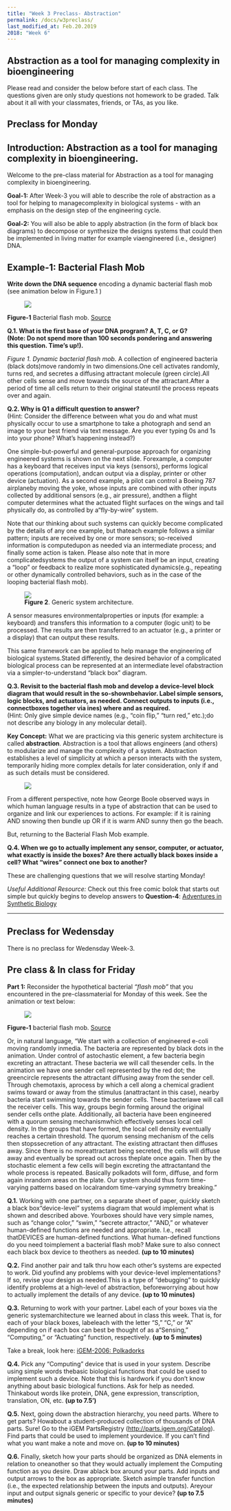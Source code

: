```yaml
---
title: "Week 3 Preclass- Abstraction"
permalink: /docs/w3preclass/
last_modified_at: Feb.20.2019
2018: "Week 6"
---
```



## Abstraction as a tool for managing complexity in bioengineering

Please read and consider the below before start of each class.
The questions given are only study questions not homework to be graded.
Talk about it all with your classmates, friends, or TAs, as you like.

## Preclass for Monday

## Introduction: Abstraction as a tool for managing complexity in bioengineering.

Welcome to the pre-class material for Abstraction as a tool for managing complexity in bioengineering. 

**Goal-1:** After Week-3 you will able to describe the role of abstraction as a tool for helping 
to managecomplexity in biological systems - with an emphasis on the design step of the engineering cycle.

**Goal-2:** You will also be able to apply abstraction (in the form of black box diagrams) to decompose 
or synthesize the designs systems that could then be implemented in living matter for example viaengineered 
(i.e., designer) DNA.

## Example-1:  Bacterial Flash Mob

**Write down the DNA sequence** encoding a dynamic bacterial flash mob (see animation below in Figure.1 )

<figure>
<a href="/assets/images/w3_IEcolibratorMovie.gif"><img src="/assets/images/w3_IEcolibratorMovie.gif"></a>
</figure> 

**Figure-1** Bacterial flash mob. [Source](https://2006.igem.org/wiki/index.php/IAP2004:Polkadorks)

**Q.1. What is the first base of your DNA program?  A, T, C, or G?  
(Note: Do not spend more than 100 seconds pondering and answering this question.  Time’s up!).**  

*Figure 1.  Dynamic bacterial flash mob.* 
A collection of engineered bacteria (black dots)move randomly in two dimensions.One cell activates randomly, turns red, and secretes a diffusing attractant molecule (green circle).All other cells sense and move towards the source of the attractant.After a period of time all cells return to their original stateuntil the process repeats over and again.

**Q.2. Why is Q1 a difficult question to answer?**   
(Hint: Consider the difference between what you do and what must physically occur to use a smartphone to take a photograph and send an image to your best friend via text message.  Are you ever typing 0s and 1s into your phone?  What’s happening instead?)


One simple-but-powerful and general-purpose approach for organizing engineered systems is shown on the next slide.  Forexample, a computer has a keyboard that receives input via keys (sensors), performs logical operations (computation), andcan output via a display, printer or other device (actuation).  As a second example, a pilot can control a Boeing 787 airplaneby moving the yoke, whose inputs are combined with other inputs collected by additional sensors (e.g., air pressure), andthen a flight computer determines what the actuated flight surfaces on the wings and tail physically do, as controlled by a“fly-by-wire” system.


Note that our thinking about such systems can quickly become complicated by the details of any one example, but thateach example follows a similar pattern; inputs are received by one or more sensors; so-received information is computedupon as needed via an intermediate process; and finally some action is taken.  Please also note that in more complicatedsystems the output of a system can itself be an input, creating a “loop” or feedback to realize more sophisticated dynamics(e.g., repeating or other dynamically controlled behaviors, such as in the case of the looping bacterial flash mob).


<figure>
<a href="/assets/images/generic system arch.png"><img src="/assets/images/generic system arch.png"></a>
<figcaption><b>Figure 2</b>. Generic system architecture.</figcaption>
</figure>

A sensor measures environmentalproperties or inputs  (for example: a keyboard) and transfers this information to a computer (logic unit) to be processed. The results are then transferred to an actuator (e.g., a printer or a display) that can output these results.


This same framework can be applied to help manage the engineering of biological systems.Stated differently, the desired behavior of a complicated biological process can be represented at an intermediate level ofabstraction via a simpler-to-understand  “black box” diagram.


**Q.3. Revisit to the bacterial flash mob and develop a device-level block diagram that would result in the so-shownbehavior.  Label simple sensors, logic blocks, and actuators, as needed.  Connect outputs to inputs (i.e., connectboxes together via ines) where and as required.**  
(Hint: Only give simple device names (e.g., “coin flip,” “turn red,” etc.);do not describe any biology in any molecular detail).


**Key Concept:** What we are practicing via this generic system architecture is called **abstraction**. 
Abstraction is a tool that allows engineers (and others) to modularize and manage the complexity of a system. Abstraction establishes a level of simplicity at which a person interacts with the system, temporarily hiding more complex details for later consideration, only if and as such details must be considered.  

<figure>
<a href="/assets/images/w6pc_the laws of thought.png"><img src="/assets/images/w6pc_the laws of thought.png"></a>
</figure>

From a different perspective, note how George Boole observed ways in which human language results in a type of abstraction that can be used to organize and link our experiences to actions.  For example: if it is raining AND snowing then bundle up OR if it is warm AND sunny then go the beach.

But, returning to the Bacterial Flash Mob example.

**Q.4. When we go to actually implement any sensor, computer, or actuator, what exactly is inside the boxes?  Are there actually black boxes inside a cell?  What “wires” connect one box to another?**

These are challenging questions that we will resolve starting Monday!

*Useful Additional Resource:* 
Check out this free comic bolok that starts out simple but quickly begins to develop answers to **Question-4**: 
[Adventures in Synthetic Biology](https://openwetware.org/wiki/Adventures)

_______________________________________________________________________

## Preclass for Wedensday 

There is no preclass for Wedensday Week-3. 

## Pre class & In class for Friday 


**Part 1:** Reconsider the hypothetical bacterial *“flash mob”* that you encountered in the pre-classmaterial for Monday of this week.  See the animation or text below:

<figure>
<a href="/assets/images/w3_IEcolibratorMovie.gif"><img src="/assets/images/w3_IEcolibratorMovie.gif"></a>
</figure> 

**Figure-1** bacterial flash mob. [Source](https://2006.igem.org/wiki/index.php/IAP2004:Polkadorks)

Or, in natural language, “We start with a collection of engineered e-coli moving randomly inmedia. The bacteria are represented by black dots in the animation. Under control of astochastic element, a few bacteria begin excreting an attractant. These bacteria we will call thesender cells. In the animation we have one sender cell represented by the red dot; the greencircle represents the attractant diffusing away from the sender cell.  Through chemotaxis, aprocess by which a cell along a chemical gradient swims toward or away from the stimulus (anattractant in this case), nearby bacteria start swimming towards the sender cells. These bacteriawe will call the receiver cells. This way, groups begin forming around the original sender cells onthe plate.  Additionally, all bacteria have been engineered with a quorum sensing mechanismwhich effectively senses local cell density. In the groups that have formed, the local cell density eventually reaches a certain threshold. The quorum sensing mechanism of the cells then stopssecretion of any attractant. The existing attractant then diffuses away. Since there is no moreattractant being secreted, the cells will diffuse away and eventually be spread out across theplate once again. Then by the stochastic element a few cells will begin excreting the attractantand the whole process is repeated.  Basically polkadots will form, diffuse, and form again inrandom areas on the plate. Our system should thus form time-varying patterns based on localrandom time-varying symmetry breaking.”


**Q.1.** Working with one partner, on a separate sheet of paper, quickly sketch a black box“device-level” systems diagram that would implement what is shown and described above.  Yourboxes should have very simple names, such as “change color,” “swim,” “secrete attractor,” “AND,” or whatever human-defined functions are needed and appropriate.  I.e., recall thatDEVICES are human-defined functions.  What human-defined functions do you need toimplement a bacterial flash mob?  Make sure to also connect each black box device to theothers as needed. **(up to 10 minutes)**


**Q.2.** Find another pair and talk thru how each other’s systems are expected to work.  Did youfind any problems with your device-level implementations?  If so, revise your design as needed.This is a type of “debugging” to quickly identify problems at a high-level of abstraction, beforeworrying about how to actually implement the details of any device. **(up to 10 minutes)**


**Q.3.** Returning to work with your partner.  Label each of your boxes via the generic systemarchitecture we learned about in class this week.  That is, for each of your black boxes, labeleach with the letter “S,” “C,” or “A” depending on if each box can best be thought of as a“Sensing,” “Computing,” or “Actuating” function, respectively.  **(up to 5 minutes)**


Take a break, look here: [iGEM-2006: Polkadorks](https://2006.igem.org/wiki/index.php/IAP2004:Polkadorks)


**Q.4.** Pick any “Computing” device that is used in your system.  Describe using simple words thebasic biological functions that could be used to implement such a device.  Note that this is hardwork if you don’t know anything about basic biological functions.  Ask for help as needed.  Thinkabout words like protein, DNA, gene expression, transcription, translation, ON, etc.  **(up to 7.5’)**

**Q.5.** Next, going down the abstraction hierarchy, you need parts.  Where to get parts?  Howabout a student-produced collection of thousands of DNA parts.  Sure! Go to the iGEM PartsRegistry (http://parts.igem.org/Catalog).  Find parts that could be used to implement yourdevice. If you can’t find what you want make a note and move on. **(up to 10 minutes)**


**Q.6.** Finally, sketch how your parts should be organized as DNA elements in relation to oneanother so that they would actually implement the Computing function as you desire.  Draw ablack box around your parts.  Add inputs and output arrows to the box as appropriate.  Sketch asimple transfer function (i.e., the expected relationship between the inputs and outputs).  Areyour input and output signals generic or specific to your device?  **(up to 7.5 minutes)**

